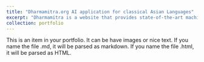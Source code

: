 ```yaml
---
title: "Dharmamitra.org AI application for classical Asian Languages"
excerpt: "Dharmamitra is a website that provides state-of-the-art machine translation and semantic search functionality for the classical Asian languages Sanskrit, Pali, Tibetan, and Chinese.<br/> <img src='/images/dharmamitra.png'>"
collection: portfolio
---
```


This is an item in your portfolio. It can be have images or nice text. If you name the file .md, it will be parsed as markdown. If you name the file .html, it will be parsed as HTML. 
